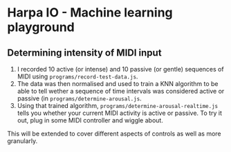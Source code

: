 # Harpa IO - Machine learning playground

## Determining intensity of MIDI input

1. I recorded 10 active (or intense) and 10 passive (or gentle) sequences of MIDI using `programs/record-test-data.js`.
2. The data was then normalised and used to train a KNN algorithm to be able to tell wether a sequence of time intervals was considered active or passive (in `programs/determine-arousal.js`.
3. Using that trained algorithm, `programs/determine-arousal-realtime.js` tells you whether your current MIDI activity is active or passive. To try it out, plug in some MIDI controller and wiggle about.

This will be extended to cover different aspects of controls as well as more granularly.
